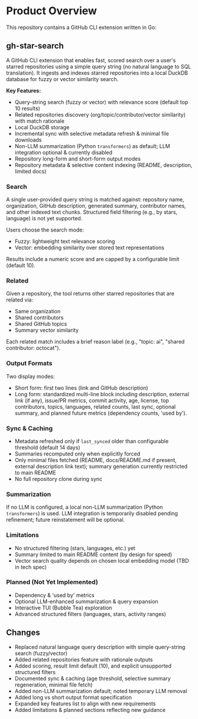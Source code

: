 # Product Overview

This repository contains a GitHub CLI extension written in Go:

## gh-star-search
A GitHub CLI extension that enables fast, scored search over a user's starred repositories using a simple query string (no natural language to SQL translation). It ingests and indexes starred repositories into a local DuckDB database for fuzzy or vector similarity search.

**Key Features:**
- Query-string search (fuzzy or vector) with relevance score (default top 10 results)
- Related repositories discovery (org/topic/contributor/vector similarity) with match rationale
- Local DuckDB storage
- Incremental sync with selective metadata refresh & minimal file downloads
- Non-LLM summarization (Python `transformers`) as default; LLM integration optional & currently disabled
- Repository long-form and short-form output modes
- Repository metadata & selective content indexing (README, description, limited docs)

### Search
A single user-provided query string is matched against: repository name, organization, GitHub description, generated summary, contributor names, and other indexed text chunks. Structured field filtering (e.g., by stars, language) is not yet supported.

Users choose the search mode:
- Fuzzy: lightweight text relevance scoring
- Vector: embedding similarity over stored text representations

Results include a numeric score and are capped by a configurable limit (default 10).

### Related
Given a repository, the tool returns other starred repositories that are related via:
- Same organization
- Shared contributors
- Shared GitHub topics
- Summary vector similarity

Each related match includes a brief reason label (e.g., "topic: ai", "shared contributor: octocat").

### Output Formats
Two display modes:
- Short form: first two lines (link and GitHub description)
- Long form: standardized multi-line block including description, external link (if any), issue/PR metrics, commit activity, age, license, top contributors, topics, languages, related counts, last sync, optional summary, and planned future metrics (dependency counts, 'used by').

### Sync & Caching
- Metadata refreshed only if `last_synced` older than configurable threshold (default 14 days)
- Summaries recomputed only when explicitly forced
- Only minimal files fetched (README, docs/README.md if present, external description link text); summary generation currently restricted to main README
- No full repository clone during sync

### Summarization
If no LLM is configured, a local non-LLM summarization (Python `transformers`) is used. LLM integration is temporarily disabled pending refinement; future reinstatement will be optional.

### Limitations
- No structured filtering (stars, languages, etc.) yet
- Summary limited to main README content (by design for speed)
- Vector search quality depends on chosen local embedding model (TBD in tech spec)

### Planned (Not Yet Implemented)
- Dependency & 'used by' metrics
- Optional LLM-enhanced summarization & query expansion
- Interactive TUI (Bubble Tea) exploration
- Advanced structured filters (languages, stars, activity ranges)

## Changes
- Replaced natural language query description with simple query-string search (fuzzy/vector)
- Added related repositories feature with rationale outputs
- Added scoring, result limit default (10), and explicit unsupported structured filters
- Documented sync & caching (age threshold, selective summary regeneration, minimal file fetch)
- Added non-LLM summarization default; noted temporary LLM removal
- Added long vs short output format specification
- Expanded key features list to align with new requirements
- Added limitations & planned sections reflecting new guidance
